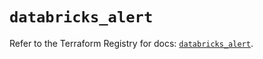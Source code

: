 # `databricks_alert`

Refer to the Terraform Registry for docs: [`databricks_alert`](https://registry.terraform.io/providers/databricks/databricks/1.59.0/docs/resources/alert).
